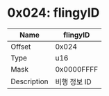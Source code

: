 # 0x024: flingyID

| Name | flingyID |
| ----| ------------ |
| Offset | 0x024 |
| Type | u16 |
| Mask | 0x0000FFFF |
| Description | 비행 정보 ID |<br>

